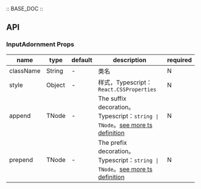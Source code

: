 :: BASE_DOC ::

## API

### InputAdornment Props

name | type | default | description | required
-- | -- | -- | -- | --
className | String | - | 类名 | N
style | Object | - | 样式，Typescript：`React.CSSProperties` | N
append | TNode | - | The suffix decoration。Typescript：`string \| TNode`。[see more ts definition](https://github.com/Tencent/omi/blob/master/tdesign/desktop/src/common.ts) | N
prepend | TNode | - | The prefix decoration。Typescript：`string \| TNode`。[see more ts definition](https://github.com/Tencent/omi/blob/master/tdesign/desktop/src/common.ts) | N
